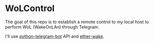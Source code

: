 # WoLControl
The goal of this repo is to establish a remote control to my local host to perform WoL (WakeOnLAn) through Telegram.

I'll use [python-telegram-bot](https://github.com/python-telegram-bot/python-telegram-bot) API and [ether-wake](https://linux.die.net/man/8/ether-wake).